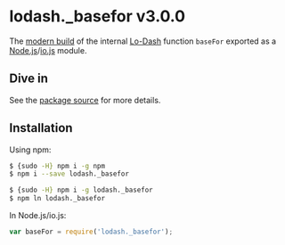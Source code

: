 # lodash._basefor v3.0.0

The [modern build](https://github.com/lodash/lodash/wiki/Build-Differences) of the internal [Lo-Dash](https://lodash.com/) function `baseFor` exported as a [Node.js](http://nodejs.org/)/[io.js](https://iojs.org/) module.

## Dive in

See the [package source](https://github.com/lodash/lodash/blob/3.0.0-npm-packages/lodash._basefor/index.js) for more details.

## Installation

Using npm:

```bash
$ {sudo -H} npm i -g npm
$ npm i --save lodash._basefor

$ {sudo -H} npm i -g lodash._basefor
$ npm ln lodash._basefor
```

In Node.js/io.js:

```js
var baseFor = require('lodash._basefor');
```
